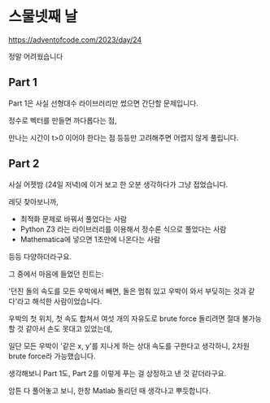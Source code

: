 # 스물넷째 날

https://adventofcode.com/2023/day/24

정말 어려웠습니다

## Part 1

Part 1은 사실 선형대수 라이브러리만 썼으면 간단할 문제입니다.

정수로 벡터를 만들면 까다롭다는 점,

만나는 시간이 t>0 이어야 한다는 점 등등만 고려해주면 어렵지 않게 풀립니다.

## Part 2

사실 어젯밤 (24일 저녁)에 이거 보고 한 오분 생각하다가 그냥 접었습니다.

레딧 찾아보니까,

- 최적화 문제로 바꿔서 풀었다는 사람
- Python Z3 라는 라이브러리를 이용해서 정수론 식으로 풀었다는 사람
- Mathematica에 넣으면 1초만에 나온다는 사람

등등 다양하더라구요.

그 중에서 마음에 들었던 힌트는:

'던진 돌의 속도를 모든 우박에서 빼면, 돌은 멈춰 있고 우박이 와서 부딪히는 것과 같다'라고 해석한 사람이었습니다.

우박의 첫 위치, 첫 속도 합쳐서 여섯 개의 자유도로 brute force 돌리려면 절대 불가능할 것 같아서 손도 못대고 있었는데,

일단 모든 우박이 '같은 x, y'를 지나게 하는 상대 속도를 구한다고 생각하니, 2차원 brute force라 가능했습니다.

생각해보니 Part 1도, Part 2를 이렇게 푸는 걸 상정하고 낸 것 같더라구요.

암튼 다 풀어놓고 보니, 한창 Matlab 돌리던 때 생각나고 뿌듯합니다.
